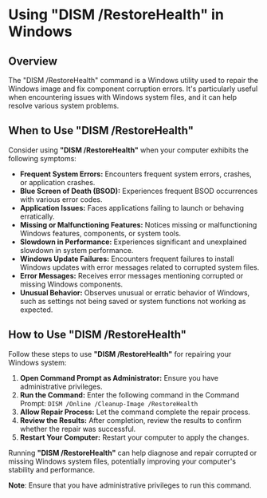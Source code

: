 # Using "DISM /RestoreHealth" in Windows

## Overview

The "DISM /RestoreHealth" command is a Windows utility used to repair the Windows image and fix component corruption errors. It's particularly useful when encountering issues with Windows system files, and it can help resolve various system problems.

## When to Use "DISM /RestoreHealth"

Consider using **"DISM /RestoreHealth"** when your computer exhibits the following symptoms:

- **Frequent System Errors:** Encounters frequent system errors, crashes, or application crashes.
- **Blue Screen of Death (BSOD):** Experiences frequent BSOD occurrences with various error codes.
- **Application Issues:** Faces applications failing to launch or behaving erratically.
- **Missing or Malfunctioning Features:** Notices missing or malfunctioning Windows features, components, or system tools.
- **Slowdown in Performance:** Experiences significant and unexplained slowdown in system performance.
- **Windows Update Failures:** Encounters frequent failures to install Windows updates with error messages related to corrupted system files.
- **Error Messages:** Receives error messages mentioning corrupted or missing Windows components.
- **Unusual Behavior:** Observes unusual or erratic behavior of Windows, such as settings not being saved or system functions not working as expected.

## How to Use "DISM /RestoreHealth"

Follow these steps to use **"DISM /RestoreHealth"** for repairing your Windows system:

1. **Open Command Prompt as Administrator:** Ensure you have administrative privileges.
2. **Run the Command:** Enter the following command in the Command Prompt:
``
DISM /Online /Cleanup-Image /RestoreHealth
``
3. **Allow Repair Process:** Let the command complete the repair process.
4. **Review the Results:** After completion, review the results to confirm whether the repair was successful.
5. **Restart Your Computer:** Restart your computer to apply the changes.

Running **"DISM /RestoreHealth"** can help diagnose and repair corrupted or missing Windows system files, potentially improving your computer's stability and performance.

**Note**: Ensure that you have administrative privileges to run this command.

